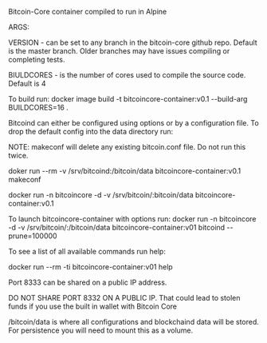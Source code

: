 Bitcoin-Core container compiled to run in Alpine

ARGS:

VERSION - can be set to any branch in the bitcoin-core github repo. Default is the master branch.
Older branches may have issues compiling or completing tests.

BIULDCORES - is the number of cores used to compile the source code. Default is 4

To build run:
docker image build -t bitcoincore-container:v0.1 --build-arg BUILDCORES=16 .

Bitcoind can either be configured using options or by a configuration file.
To drop the default config into the data directory run:

NOTE: makeconf will delete any existing bitcoin.conf file. Do not run this twice.

doker run --rm -v /srv/bitcoind:/bitcoin/data bitcoincore-container:v0.1 makeconf

docker run -n bitcoincore -d -v /srv/bitcoin/:bitcoin/data bitcoincore-container:v0.1

To launch bitcoincore-container with options run:
docker run -n bitcoincore -d -v /srv/bitcoin/:/bitcoin/data bitcoincore-container:v01 bitcoind --prune=100000 

To see a list of all available commands run help:

docker run --rm -ti bitcoincore-container:v01 help

Port 8333 can be shared on a public IP address.

DO NOT SHARE PORT 8332 ON A PUBLIC IP. That could lead to stolen funds if you use the built in wallet with Bitcoin Core

/bitcoin/data is where all configurations and blockchaind data will be stored. For persistence you will need to mount this as a volume.
